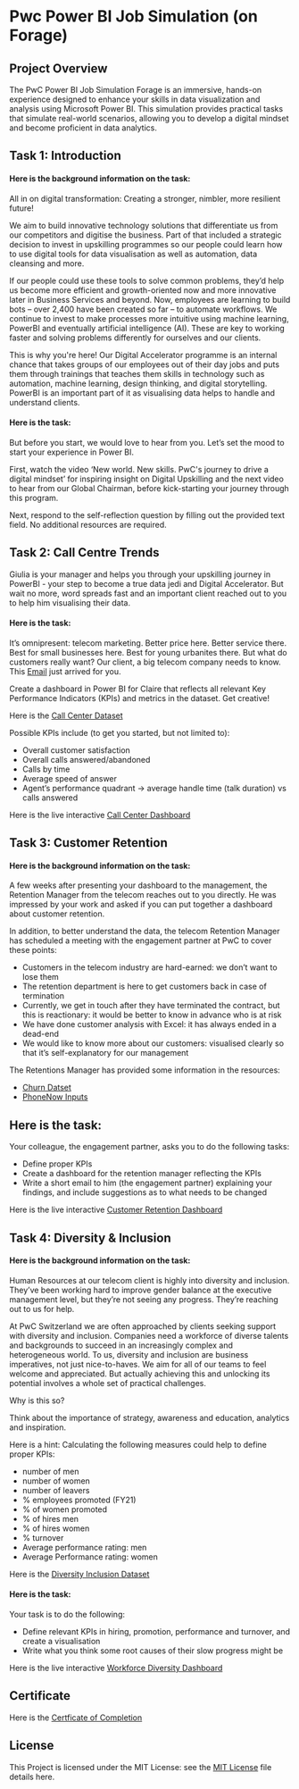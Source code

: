 # Pwc Power BI Job Simulation (on Forage)

## Project Overview
The PwC Power BI Job Simulation Forage is an immersive, hands-on experience designed to enhance your skills in data visualization and analysis using Microsoft Power BI. This simulation provides practical tasks that simulate real-world scenarios, allowing you to develop a digital mindset and become proficient in data analytics.


## Task 1: Introduction

#### Here is the background information on the task:
All in on digital transformation: Creating a stronger, nimbler, more resilient future! 

We aim to build innovative technology solutions that differentiate us from our competitors and digitise the business. Part of that included a strategic decision to invest in upskilling programmes so our people could learn how to use digital tools for data visualisation as well as automation, data cleansing and more.

If our people could use these tools to solve common problems, they’d help us become more efficient and growth-oriented now and more innovative later in Business Services and beyond. Now, employees are learning to build bots – over 2,400 have been created so far – to automate workflows. We continue to invest to make processes more intuitive using machine learning, PowerBI and eventually artificial intelligence (AI). These are key to working faster and solving problems differently for ourselves and our clients.

This is why you're here! Our Digital Accelerator programme is an internal chance that takes groups of our employees out of their day jobs and puts them through  trainings that teaches them skills in technology such as automation, machine learning, design thinking, and digital storytelling. PowerBI is an important part of it as visualising data helps to handle and understand clients. 

#### Here is the task:
But before you start, we would love to hear from you. Let’s set the mood to start your experience in Power BI. 

First, watch the video ‘New world. New skills. PwC's journey to drive a digital mindset’ for inspiring insight on Digital Upskilling and the next video to hear from our Global Chairman, before kick-starting your journey through this program.

Next, respond to the self-reflection question by filling out the provided text field. No additional resources are required.


## Task 2: Call Centre Trends

Giulia is your manager and helps you through your upskilling journey in PowerBI - your step to become a true data jedi and Digital Accelerator. But wait no more, word spreads fast and an important client reached out to you to help him visualising their data. 

#### Here is the task:
It’s omnipresent: telecom marketing. Better price here. Better service there. Best for small businesses here. Best for young urbanites there. But what do customers really want? Our client, a big telecom company needs to know. This [Email](https://github.com/paridhijain5/Portfolio/blob/main/Pwc%20Power%20BI%20Job%20Simulation/Request%20Email.png) just arrived for you.

Create a dashboard in Power BI for Claire that reflects all relevant Key Performance Indicators (KPIs) and metrics in the dataset. Get creative! 

Here is the [Call Center Dataset](https://github.com/paridhijain5/Portfolio/blob/main/Pwc%20Power%20BI%20Job%20Simulation/01%20Call-Center-Dataset.xlsx)

Possible KPIs include (to get you started, but not limited to):
* Overall customer satisfaction
* Overall calls answered/abandoned
* Calls by time
* Average speed of answer
* Agent’s performance quadrant -> average handle time (talk duration) vs calls answered

Here is the live interactive [Call Center Dashboard](https://github.com/paridhijain5/Portfolio/blob/main/Pwc%20Power%20BI%20Job%20Simulation/Call%20Center%20Performance%20Dashboard.pbix)


## Task 3: Customer Retention

#### Here is the background information on the task:
A few weeks after presenting your dashboard to the management, the Retention Manager from the telecom reaches out to you directly. He was impressed by your work and asked if you can put together a dashboard about customer retention.

In addition, to better understand the data, the telecom Retention Manager has scheduled a meeting with the engagement partner at PwC to cover these points:
* Customers in the telecom industry are hard-earned: we don’t want to lose them
* The retention department is here to get customers back in case of termination 
* Currently, we get in touch after they have terminated the contract, but this is reactionary: it would be better to know in advance who is at risk 
* We  have done customer analysis with Excel: it has always ended in a dead-end
* We would like to know more about our customers: visualised clearly so that it’s self-explanatory for our management

The Retentions Manager has provided some information in the resources:
* [Churn Datset](https://github.com/paridhijain5/Portfolio/blob/main/Pwc%20Power%20BI%20Job%20Simulation/02%20Churn-Dataset.xlsx)
* [PhoneNow Inputs](https://github.com/paridhijain5/Portfolio/blob/main/Pwc%20Power%20BI%20Job%20Simulation/PhoneNow%20inputs.pdf) 

## Here is the task:
Your colleague, the engagement partner, asks you to do the following tasks:
* Define proper KPIs
* Create a dashboard for the retention manager reflecting the KPIs
* Write a short email to him (the engagement partner) explaining your findings, and include suggestions as to what needs to be changed

Here is the live interactive [Customer Retention Dashboard](https://github.com/paridhijain5/Portfolio/blob/main/Pwc%20Power%20BI%20Job%20Simulation/Customer%20Retention%20and%20Analysis.pbix)


## Task 4: Diversity & Inclusion

#### Here is the background information on the task:
Human Resources at our telecom client is highly into diversity and inclusion. They’ve been working hard to improve gender balance at the executive management level, but they’re not seeing any progress. They’re reaching out to us for help.

At PwC Switzerland we are often approached by clients seeking support with diversity and inclusion. Companies need a workforce of diverse talents and backgrounds to succeed in an increasingly complex and heterogeneous world. To us, diversity and inclusion are business imperatives, not just nice-to-haves. We aim for all of our teams to feel welcome and appreciated. But actually achieving this and unlocking its potential involves a whole set of practical challenges.

Why is this so?

Think about the importance of strategy, awareness and education, analytics and inspiration. 

Here is a hint: Calculating the following measures could help to define proper KPIs:
* number of men
* number of women
* number of leavers
* % employees promoted (FY21)
* % of women promoted
* % of hires men
* % of hires women
* % turnover 
* Average performance rating: men
* Average Performance rating: women

Here is the [Diversity Inclusion Dataset](https://github.com/paridhijain5/Portfolio/blob/main/Pwc%20Power%20BI%20Job%20Simulation/03%20Diversity-Inclusion-Dataset.xlsx)

#### Here is the task:
Your task is to do the following:
* Define relevant KPIs in hiring, promotion, performance and turnover, and create a visualisation
* Write what you think some root causes of their slow progress might be

Here is the live interactive [Workforce Diversity Dashboard](https://github.com/paridhijain5/Portfolio/blob/main/Pwc%20Power%20BI%20Job%20Simulation/Workforce%20Diversity.pbix)


## Certificate
Here is the [Certficate of Completion](https://github.com/paridhijain5/Portfolio/blob/main/Pwc%20Power%20BI%20Job%20Simulation/Certificate%20of%20completion.pdf)


## License
This Project is licensed under the MIT License: see the [MIT License](https://github.com/paridhijain5/Portfolio/blob/main/LICENSE) file details here.
